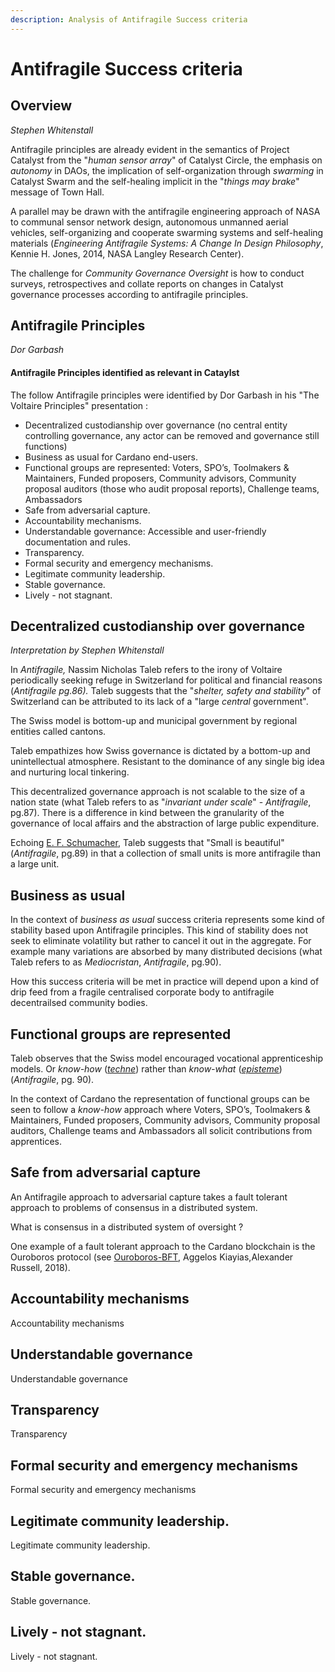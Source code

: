 ```yaml
---
description: Analysis of Antifragile Success criteria
---
```


# Antifragile Success criteria

## Overview

_Stephen Whitenstall_

Antifragile principles are already evident in the semantics of Project Catalyst from the "_human sensor array_" of Catalyst Circle, the emphasis on _autonomy_ in DAOs, the implication of self-organization through _swarming_ in Catalyst Swarm and the self-healing implicit in the "_things may brake_" message of Town Hall.&#x20;

A parallel may be drawn with the antifragile engineering approach of NASA to communal sensor network design, autonomous unmanned aerial vehicles, self-organizing and cooperate swarming systems and self-healing materials (_Engineering Antifragile Systems: A Change In Design Philosophy_, Kennie H. Jones, 2014, NASA Langley Research Center).

The challenge for _Community Governance Oversight_ is how to conduct surveys, retrospectives and collate reports on changes in Catalyst governance processes according to antifragile principles.

## Antifragile Principles

_Dor Garbash_

#### &#x20;Antifragile Principles identified as relevant in Cataylst&#x20;

The follow Antifragile principles were identified by Dor Garbash in his "The Voltaire Principles" presentation :

* Decentralized custodianship over governance (no central entity controlling governance, any actor can be removed and governance still functions)
* Business as usual for Cardano end-users.
* Functional groups are represented: Voters, SPO’s, Toolmakers & Maintainers, Funded proposers, Community advisors, Community proposal auditors (those who audit proposal reports), Challenge teams, Ambassadors
* Safe from adversarial capture.
* Accountability mechanisms.
* Understandable governance: Accessible and user-friendly documentation and rules.
* Transparency.
* Formal security and emergency mechanisms.
* Legitimate community leadership.
* Stable governance.
* Lively - not stagnant.

## Decentralized custodianship over governance&#x20;

_Interpretation by Stephen Whitenstall_

In _Antifragile,_ Nassim Nicholas Taleb refers to the irony of Voltaire periodically seeking refuge in Switzerland for political and financial reasons (_Antifragile pg.86)._ Taleb suggests that the "_shelter, safety and stability_" of Switzerland can be attributed to its lack of a "large _central_ government".

The Swiss model is bottom-up and municipal government by regional entities called cantons.

Taleb empathizes how Swiss governance is dictated by a bottom-up and unintellectual atmosphere. Resistant to the dominance of any single big idea and nurturing local tinkering.

This decentralized governance approach is not scalable to the size of a nation state (what Taleb refers to as "_invariant under scale_" - _Antifragile_, pg.87). There is a difference in kind between the granularity of the governance of local affairs and the abstraction of large public expenditure.

Echoing [E. F. Schumacher](https://en.wikipedia.org/wiki/Small\_Is\_Beautiful), Taleb suggests that "Small is beautiful" (_Antifragile_, pg.89) in that a collection of small units is more antifragile than a large unit.&#x20;

## Business as usual&#x20;

In the context of _business as usual_ success criteria represents some kind of stability based upon Antifragile principles. This kind of stability does not seek to eliminate volatility but rather to cancel it out in the aggregate. For example many variations are absorbed by many distributed decisions (what Taleb refers to as _Mediocristan_, _Antifragile_, pg.90).

How this success criteria will be met in practice will depend upon a kind of drip feed from a fragile centralised corporate body to antifragile decentrailsed community bodies.

## Functional groups are represented

Taleb observes that the Swiss model encouraged vocational apprenticeship models. Or _know-how_ ([_techne_](https://en.wikipedia.org/wiki/Techne)) rather than _know-what_ ([_episteme_](https://en.wikipedia.org/wiki/Episteme))(_Antifragile_, pg. 90).

In the context of Cardano the representation of functional groups can be seen to follow a _know-how_ approach where Voters, SPO’s, Toolmakers & Maintainers, Funded proposers, Community advisors, Community proposal auditors, Challenge teams and Ambassadors all solicit contributions from apprentices.

## Safe from adversarial capture

An Antifragile approach to adversarial capture takes a fault tolerant approach to problems of consensus in a distributed system.&#x20;

What is consensus in a distributed system of oversight ?

One example of a fault tolerant approach to the Cardano blockchain is the Ouroboros protocol (see [Ouroboros-BFT](https://iohk.io/en/research/library/papers/ouroboros-bfta-simple-byzantine-fault-tolerant-consensus-protocol/), Aggelos Kiayias,Alexander Russell, 2018).

## Accountability mechanisms

Accountability mechanisms

## Understandable governance

Understandable governance

## Transparency

Transparency

## Formal security and emergency mechanisms

Formal security and emergency mechanisms

## Legitimate community leadership.

Legitimate community leadership.

## Stable governance.

Stable governance.

## Lively - not stagnant.

Lively - not stagnant.

















